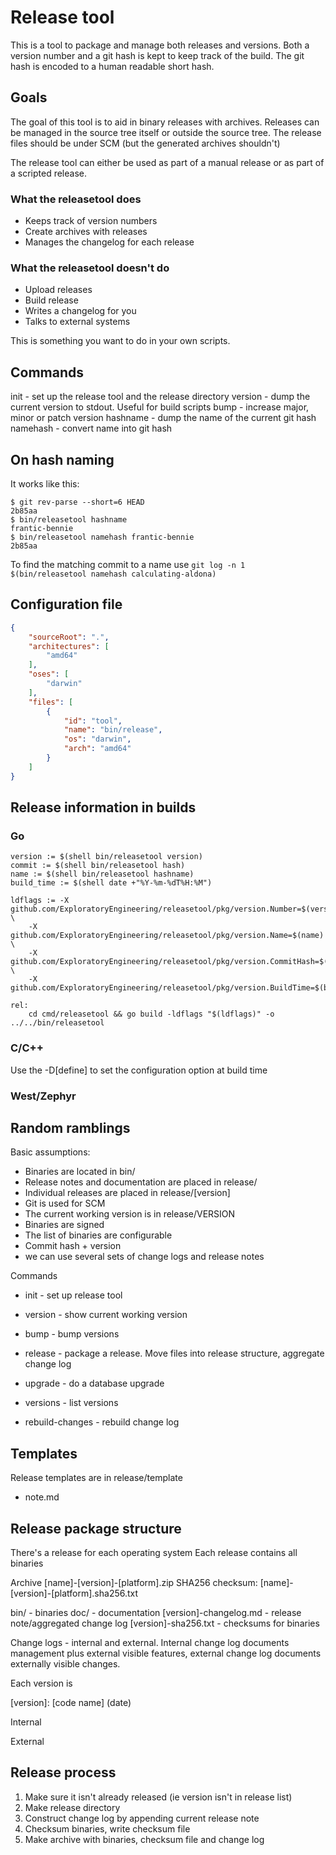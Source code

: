 # Release tool

This is a tool to package and manage both releases and versions. Both a version
number and a git hash is kept to keep track of the build. The git hash is encoded
to a human readable short hash.

## Goals

The goal of this tool is to aid in binary releases with archives. Releases can
be managed in the source tree itself or outside the source tree. The release
files should be under SCM (but the generated archives shouldn't)

The release tool can either be used as part of a manual release or as part
of a scripted release.

### What the releasetool does

* Keeps track of version numbers
* Create archives with releases
* Manages the changelog for each release

### What the releasetool doesn't do

* Upload releases
* Build release
* Writes a changelog for you
* Talks to external systems

This is something you want to do in your own scripts.

## Commands

init - set up the release tool and the release directory
version - dump the current version to stdout. Useful for build scripts
bump - increase major, minor or patch version
hashname - dump the name of the current git hash
namehash - convert name into git hash

## On hash naming

It works like this:

```shell
$ git rev-parse --short=6 HEAD
2b85aa
$ bin/releasetool hashname
frantic-bennie
$ bin/releasetool namehash frantic-bennie
2b85aa
```

To find the matching commit to a name use `git log -n 1 $(bin/releasetool namehash calculating-aldona)`

## Configuration file

```json
{
    "sourceRoot": ".",
    "architectures": [
        "amd64"
    ],
    "oses": [
        "darwin"
    ],
    "files": [
        {
            "id": "tool",
            "name": "bin/release",
            "os": "darwin",
            "arch": "amd64"
        }
    ]
}
```

## Release information in builds

### Go

```make
version := $(shell bin/releasetool version)
commit := $(shell bin/releasetool hash)
name := $(shell bin/releasetool hashname)
build_time := $(shell date +"%Y-%m-%dT%H:%M")

ldflags := -X github.com/ExploratoryEngineering/releasetool/pkg/version.Number=$(version) \
    -X github.com/ExploratoryEngineering/releasetool/pkg/version.Name=$(name) \
    -X github.com/ExploratoryEngineering/releasetool/pkg/version.CommitHash=$(commit) \
    -X github.com/ExploratoryEngineering/releasetool/pkg/version.BuildTime=$(build_time)

rel:
    cd cmd/releasetool && go build -ldflags "$(ldflags)" -o ../../bin/releasetool
```

### C/C++

Use the -D[define] to set the configuration option at build time

### West/Zephyr

## Random ramblings

Basic assumptions:

* Binaries are located in bin/
* Release notes and documentation are placed in release/
* Individual releases are placed in release/[version]
* Git is used for SCM
* The current working version is in release/VERSION
* Binaries are signed
* The list of binaries are configurable
* Commit hash + version
* we can use several sets of change logs and release notes

Commands

* init - set up release tool
* version - show current working version

* bump - bump versions
* release - package a release. Move files into release structure, aggregate change log
* upgrade - do a database upgrade
* versions - list versions
* rebuild-changes - rebuild change log

## Templates

Release templates are in release/template

* note.md

## Release package structure

There's a release for each operating system
Each release contains all binaries

Archive [name]-[version]-[platform].zip
SHA256 checksum: [name]-[version]-[platform].sha256.txt

bin/ - binaries
doc/ - documentation
[version]-changelog.md - release note/aggregated change log
[version]-sha256.txt - checksums for binaries

Change logs - internal and external. Internal change log documents
management plus external visible features, external change log
documents externally visible changes.

Each version is

[version]: [code name] (date)

Internal

External

## Release process

1. Make sure it isn't already released (ie version isn't in release list)
1. Make release directory
1. Construct change log by appending current release note
1. Checksum binaries, write checksum file
1. Make archive with binaries, checksum file and change log
